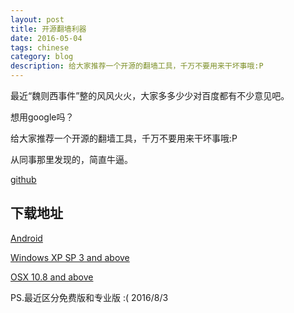 ```yaml
---
layout: post
title: 开源翻墙利器
date: 2016-05-04
tags: chinese
category: blog
description: 给大家推荐一个开源的翻墙工具，千万不要用来干坏事哦:P
---
```


最近“魏则西事件”整的风风火火，大家多多少少对百度都有不少意见吧。

想用google吗？

给大家推荐一个开源的翻墙工具，千万不要用来干坏事哦:P

从同事那里发现的，简直牛逼。

[github](https://github.com/getlantern/lantern)


下载地址
--------

[Android](https://raw.githubusercontent.com/getlantern/lantern-binaries/master/lantern-installer-beta.apk)

[Windows XP SP 3 and above](https://raw.githubusercontent.com/getlantern/lantern-binaries/master/lantern-installer-beta.exe)

[OSX 10.8 and above](https://raw.githubusercontent.com/getlantern/lantern-binaries/master/lantern-installer-beta.dmg)

PS.最近区分免费版和专业版 :( 2016/8/3